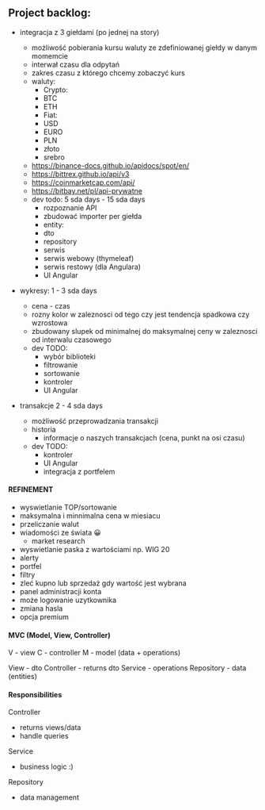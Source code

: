 ## Project backlog:
- integracja z 3 giełdami (po jednej na story)
  - możliwość pobierania kursu waluty ze zdefiniowanej giełdy w danym momemcie
  - interwał czasu dla odpytań
  - zakres czasu z którego chcemy zobaczyć kurs
  - waluty:
    - Crypto:
    - BTC
    - ETH
    - Fiat:
    - USD
    - EURO
    - PLN
    - złoto
    - srebro
  - https://binance-docs.github.io/apidocs/spot/en/
  - https://bittrex.github.io/api/v3
  - https://coinmarketcap.com/api/
  - https://bitbay.net/pl/api-prywatne
  - dev todo: 5 sda days - 15 sda days
    - rozpoznanie API
    - zbudować importer per giełda
    - entity:
    - dto
    - repository
    - serwis
    - serwis webowy (thymeleaf)
    - serwis restowy (dla Angulara)
    - UI Angular

- wykresy: 1 - 3 sda days
  - cena - czas
  - rozny kolor w zaleznosci od tego czy jest tendencja spadkowa czy wzrostowa
  - zbudowany slupek od minimalnej do maksymalnej ceny w zaleznosci od interwalu czasowego
  - dev TODO:
    - wybór biblioteki
    - filtrowanie
    - sortowanie
    - kontroler
    - UI Angular

- transakcje 2 - 4 sda days
  - możliwość przeprowadzania transakcji
  - historia
    - informacje o naszych transakcjach (cena, punkt na osi czasu)
  - dev TODO:
    - kontroler
    - UI Angular
    - integracja z portfelem

#### REFINEMENT
- wyswietlanie TOP/sortowanie
- maksymalna i minnimalna cena w miesiacu
- przeliczanie walut
- wiadomości ze świata  😀
  - market research
- wyswietlanie paska z wartościami np. WIG 20
- alerty
- portfel
- filtry
- zleć kupno lub sprzedaż gdy wartość jest wybrana
- panel administracji konta
- może logowanie uzytkownika
- zmiana hasla
- opcja premium

#### MVC (Model, View, Controller)
V - view
C - controller
M - model (data + operations)

View - dto
Controller - returns dto
Service - operations
Repository - data (entities)

#### Responsibilities

Controller
- returns views/data
- handle queries

Service
- business logic :)

Repository
- data management